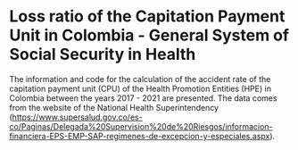 # Loss ratio of the Capitation Payment Unit in Colombia - General System of Social Security in Health

The information and code for the calculation of the accident rate of the capitation payment unit (CPU) of the Health Promotion Entities (HPE) in Colombia between the years 2017 - 2021 are presented. The data comes from the website of the National Health Superintendency (https://www.supersalud.gov.co/es-co/Paginas/Delegada%20Supervision%20de%20Riesgos/informacion-financiera-EPS-EMP-SAP-regimenes-de-excepcion-y-especiales.aspx).

